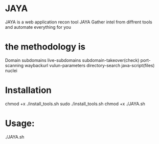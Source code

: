# JAYA
JAYA is a web application recon tool 
JAYA Gather intel from diffrent tools and automate everything for you 


# the methodology is 
Domain
subdomains
live-subdomains
subdomain-takeover(check)
port-scanning
waybackurl
vulun-parameters
directory-search
java-script(files)
nuclei
# Installation
chmod +x ./install_tools.sh
sudo ./install_tools.sh
chmod +x ./JAYA.sh
# Usage:
./JAYA.sh
